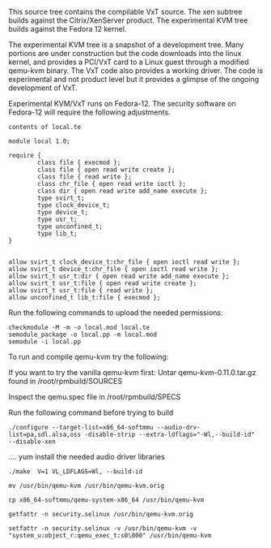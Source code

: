 This source tree contains the compilable VxT source.  The xen subtree builds against the Citrix/XenServer product.  The experimental KVM tree builds against the Fedora 12 kernel.

The experimental KVM tree is a snapshot of a development tree.  Many portions are under construction but the code downloads into the linux kernel, and provides a PCI/VxT card to a Linux guest through a modified qemu-kvm binary.  The VxT code also provides a working driver.  The code is experimental and not product level but it provides a glimpse of the ongoing development of VxT.

Experimental KVM/VxT runs on Fedora-12.  The security software on Fedora-12 will require the following adjustments.


    contents of local.te

    module local 1.0;

    require {
            class file { execmod };
            class file { open read write create };
            class file { read write };
            class chr_file { open read write ioctl };
            class dir { open read write add_name execute };
            type svirt_t;
            type clock_device_t;
            type device_t;
            type usr_t;
            type unconfined_t;
            type lib_t;
    }


    allow svirt_t clock_device_t:chr_file { open ioctl read write };
    allow svirt_t device_t:chr_file { open ioctl read write };
    allow svirt_t usr_t:dir { open read write add_name execute };
    allow svirt_t usr_t:file { open read write create };
    allow svirt_t usr_t:file { read write };
    allow unconfined_t lib_t:file { execmod };



Run the following commands to upload the needed permissions:

    checkmodule -M -m -o local.mod local.te
    semodule_package -o local.pp -m local.mod
    semodule -i local.pp







To run and compile qemu-kvm try the following:

If you want to try the vanilla qemu-kvm first:
    Untar qemu-kvm-0.11.0.tar.gz found in /root/rpmbuild/SOURCES
 
Inspect the qemu.spec file in /root/rpmbuild/SPECS
 
Run the following command before trying to build
 
    ./configure --target-list=x86_64-softmmu --audio-drv-list=pa,sdl.alsa,oss -disable-strip --extra-ldflags="-Wl,--build-id"     --disable-xen
 
.... yum install the needed audio driver libraries
 
    ./make  V=1 VL_LDFLAGS=Wl, --build-id
 
    mv /usr/bin/qemu-kvm /usr/bin/qemu-kvm.orig
 
    cp x86_64-softmmu/qemu-system-x86_64 /usr/bin/qemu-kvm
 
    getfattr -n security.selinux /usr/bin/qemu-kvm.orig
 
    setfattr -n security.selinux -v /usr/bin/qemu-kvm -v "system_u:object_r:qemu_exec_t:s0\000" /usr/bin/qemu-kvm
 

